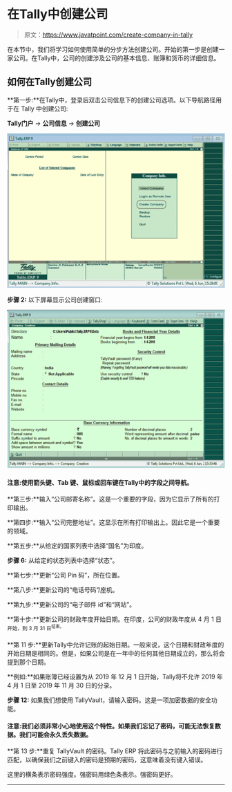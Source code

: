 # 在Tally中创建公司

> 原文：<https://www.javatpoint.com/create-company-in-tally>

在本节中，我们将学习如何使用简单的分步方法创建公司。开始的第一步是创建一家公司。在Tally中，公司的创建涉及公司的基本信息、账簿和货币的详细信息。

## 如何在Tally创建公司

**第一步:**在Tally中，登录后双击公司信息下的创建公司选项。以下导航路径用于在 Tally 中创建公司:

**Tally门户** → **公司信息** → **创建公司**

![Create Company in Tally](img/d3309ce5fc2c8dec439cbb67398c9d83.png)

**步骤 2:** 以下屏幕显示公司创建窗口:

![Create Company in Tally](img/0ce42143346f6f0b42ab0ec5fc973b24.png)

#### 注意:使用箭头键、Tab 键、鼠标或回车键在Tally中的字段之间导航。

**第三步:**输入“公司邮寄名称”。这是一个重要的字段，因为它显示了所有的打印输出。

**第四步:**输入“公司完整地址”。这显示在所有打印输出上。因此它是一个重要的领域。

**第五步:**从给定的国家列表中选择“国名”为印度。

**步骤 6:** 从给定的状态列表中选择“状态”。

**第七步:**更新“公司 Pin 码”，所在位置。

**第八步:**更新公司的“电话号码”/座机。

**第九步:**更新公司的“电子邮件 id”和“网站”。

**第十步:**更新公司的财政年度开始日期。在印度，公司的财政年度从 4 月 1 日<sup>开始，到 3 月 31 日<sup>结束。</sup></sup>

**第 11 步:**更新Tally中允许记账的起始日期。一般来说，这个日期和财政年度的开始日期是相同的。但是，如果公司是在一年中的任何其他日期成立的，那么将会提到那个日期。

**例如:**如果账簿已经设置为从 2019 年 12 月 1 日开始，Tally将不允许 2019 年 4 月 1 日至 2019 年 11 月 30 日的分录。

**步骤 12:** 如果我们想使用 TallyVault，请输入密码。这是一项加密数据的安全功能。

#### 注意:我们必须非常小心地使用这个特性。如果我们忘记了密码，可能无法恢复数据。我们可能会永久丢失数据。

**第 13 步:**重复 TallyVault 的密码。Tally ERP 将此密码与之前输入的密码进行匹配，以确保我们之前键入的密码是预期的密码，这意味着没有键入错误。

这里的横条表示密码强度。强密码用绿色条表示。强密码更好。

* * *